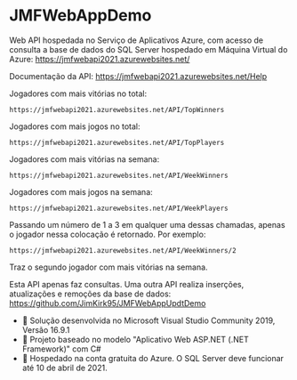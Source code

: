 # JMFWebAppDemo
Web API hospedada no Serviço de Aplicativos Azure, com acesso de consulta a base de dados do SQL Server hospedado em Máquina Virtual do Azure:
https://jmfwebapi2021.azurewebsites.net/

Documentação da API:
https://jmfwebapi2021.azurewebsites.net/Help

Jogadores com mais vitórias no total:
```
https://jmfwebapi2021.azurewebsites.net/API/TopWinners
```
Jogadores com mais jogos no total:
```
https://jmfwebapi2021.azurewebsites.net/API/TopPlayers
```
Jogadores com mais vitórias na semana:
```
https://jmfwebapi2021.azurewebsites.net/API/WeekWinners
```
Jogadores com mais jogos na semana:
```
https://jmfwebapi2021.azurewebsites.net/API/WeekPlayers
```
Passando um número de 1 a 3 em qualquer uma dessas chamadas, apenas o jogador nessa colocação é retornado.
Por exemplo:
```
https://jmfwebapi2021.azurewebsites.net/API/WeekWinners/2
```
Traz o segundo jogador com mais vitórias na semana.

Esta API apenas faz consultas. Uma outra API realiza inserções, atualizações e remoções da base de dados:
https://github.com/JimKirk95/JMFWebAppUpdtDemo

- 👀 Solução desenvolvida no Microsoft Visual Studio Community 2019, Versão 16.9.1
- 👀 Projeto baseado no modelo "Aplicativo Web ASP.NET (.NET Framework)" com C#
- 👀 Hospedado na conta gratuita do Azure. O SQL Server deve funcionar até 10 de abril de 2021.
